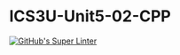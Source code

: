 # ICS3U-Unit5-02-CPP

[![GitHub's Super Linter](https://github.com/Peter-Gemmell/ICS3U-Unit5-02-CPP/workflows/GitHub's%20Super%20Linter/badge.svg)](https://github.com/Peter-Gemmell/ICS3U-Unit5-02-CPP/actions)
